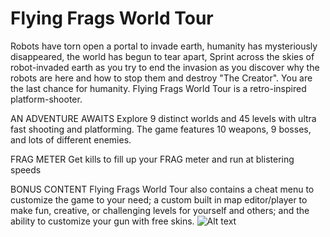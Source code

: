 # Flying Frags World Tour
Robots have torn open a portal to invade earth, humanity has mysteriously disappeared, the world has begun to tear apart, Sprint across the skies of robot-invaded earth as you try to end the invasion as you discover why the robots are here and how to stop them and destroy "The Creator". You are the last chance for humanity. Flying Frags World Tour is a retro-inspired platform-shooter.

AN ADVENTURE AWAITS
Explore 9 distinct worlds and 45 levels with ultra fast shooting and platforming. The game features 10 weapons, 9 bosses, and lots of different enemies.

FRAG METER
Get kills to fill up your FRAG meter and run at blistering speeds

BONUS CONTENT
Flying Frags World Tour also contains a cheat menu to customize the game to your need; a custom built in map editor/player to make fun, creative, or challenging levels for yourself and others; and the ability to customize your gun with free skins.
![Alt text](https://cdn.akamai.steamstatic.com/steam/apps/1516960/ss_c35a1c526c1846fcfb9d2520bc6dd33c08f051c6.1920x1080.jpg?t=1650434497)
